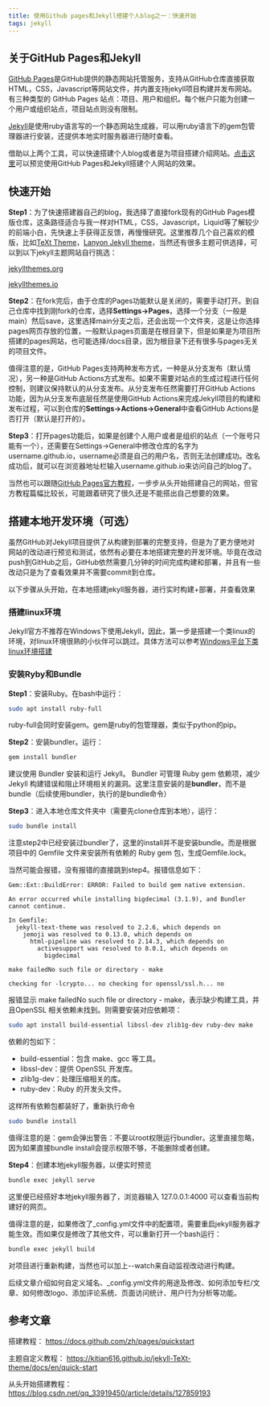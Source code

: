 ```yaml
---
title: 使用Github pages和Jekyll搭建个人blog之一：快速开始
tags: jekyll
---
```



## 关于GitHub Pages和Jekyll
[GitHub Pages](https://docs.github.com/zh/pages/getting-started-with-github-pages/about-github-pages)是GitHub提供的静态网站托管服务，支持从GitHub仓库直接获取HTML，CSS，Javascript等网站文件，并内置支持jekyll项目构建并发布网站。有三种类型的 GitHub Pages 站点：项目、用户和组织。每个帐户只能为创建一个用户或组织站点，项目站点则没有限制。

[Jekyll](https://docs.github.com/zh/pages/setting-up-a-github-pages-site-with-jekyll/about-github-pages-and-jekyll)是使用ruby语言写的一个静态网站生成器，可以用ruby语言下的gem包管理器进行安装，还提供本地实时服务器进行随时查看。

借助以上两个工具，可以快速搭建个人blog或者是为项目搭建介绍网站。[点击这里](noonafter.cn)可以预览使用GitHub Pages和Jekyll搭建个人网站的效果。

## 快速开始

**Step1**：为了快速搭建器自己的blog，我选择了直接fork现有的GitHub Pages模版仓库，这条路径适合与我一样对HTML，CSS，Javascript，Liquid等了解较少的前端小白，先快速上手获得正反馈，再慢慢研究。这里推荐几个自己喜欢的模版，比如[TeXt Theme](https://github.com/kitian616/jekyll-TeXt-theme)，[Lanyon Jekyll theme](https://jekyllthemes.io/theme/lanyon)，当然还有很多主题可供选择，可以到以下jekyll主题网站自行挑选：

[jekyllthemes.org](http://jekyllthemes.org/)

[jekyllthemes.io](https://jekyllthemes.io/free)

**Step2**：在fork完后，由于仓库的Pages功能默认是关闭的，需要手动打开。到自己仓库中找到刚fork的仓库，选择**Settings->Pages**，选择一个分支（一般是main）然后save，这里选择main分支之后，还会出现一个文件夹，这是让你选择pages网页存放的位置，一般默认pages页面是在根目录下，但是如果是为项目所搭建的pages网站，也可能选择/docs目录，因为根目录下还有很多与pages无关的项目文件。

值得注意的是，GitHub Pages支持两种发布方式，一种是从分支发布（默认情况），另一种是GitHub Actions方式发布。如果不需要对站点的生成过程进行任何控制，则建议保持默认的从分支发布。从分支发布任然需要打开GitHub Actions功能，因为从分支发布底层任然是使用GitHub Actions来完成Jekyll项目的构建和发布过程，可以到仓库的**Settings->Actions->General**中查看GitHub Actions是否打开（默认是打开的）。

**Step3**：打开pages功能后，如果是创建个人用户或者是组织的站点（一个账号只能有一个），还需要在Settings->General中修改仓库的名字为username.github.io，username必须是自己的用户名，否则无法创建成功。改名成功后，就可以在浏览器地址栏输入username.github.io来访问自己的blog了。



当然也可以跟随[GitHub Pages官方教程](https://docs.github.com/zh/pages/quickstart)，一步步从头开始搭建自己的网站，但官方教程篇幅比较长，可能跟着研究了很久还是不能搭出自己想要的效果。


## 搭建本地开发环境（可选）
虽然GitHub对Jekyll项目提供了从构建到部署的完整支持，但是为了更方便地对网站的改动进行预览和测试，依然有必要在本地搭建完整的开发环境。毕竟在改动push到GitHub之后，GitHub依然需要几分钟的时间完成构建和部署，并且有一些改动只是为了查看效果并不需要commit到仓库。

以下步骤从头开始，在本地搭建jekyll服务器，进行实时构建+部署，并查看效果

### 搭建linux环境
Jekyll官方不推荐在Windows下使用Jekyll，因此，第一步是搭建一个类linux的环境，对linux环境很熟的小伙伴可以跳过。具体方法可以参考[Windows平台下类linux环境搭建](https://noonafter.cn/2024/12/31/linux-environment.html)

### 安装Ryby和Bundle
**Step1**：安装Ruby。在bash中运行：
```bash
sudo apt install ruby-full
```
ruby-full会同时安装gem。gem是ruby的包管理器，类似于python的pip。


**Step2**：安装bundler。运行：
```bash
gem install bundler
```
建议使用 Bundler 安装和运行 Jekyll。 Bundler 可管理 Ruby gem 依赖项，减少 Jekyll 构建错误和阻止环境相关的漏洞。这里注意安装的是**bundler**，而不是bundle（后续使用bundler，执行的是bundle命令）

**Step3**：进入本地仓库文件夹中（需要先clone仓库到本地），运行：
```bash
sudo bundle install
```
注意step2中已经安装过bundler了，这里的install并不是安装bundle。而是根据项目中的 Gemfile 文件来安装所有依赖的 Ruby gem 包，生成Gemfile.lock。

当然可能会报错，没有报错的直接跳到step4。报错信息如下：
```
Gem::Ext::BuildError: ERROR: Failed to build gem native extension.

An error occurred while installing bigdecimal (3.1.9), and Bundler cannot continue.

In Gemfile:
  jekyll-text-theme was resolved to 2.2.6, which depends on
    jemoji was resolved to 0.13.0, which depends on
      html-pipeline was resolved to 2.14.3, which depends on
        activesupport was resolved to 8.0.1, which depends on
          bigdecimal

make failedNo such file or directory - make

checking for -lcrypto... no checking for openssl/ssl.h... no
 ```

报错显示 make failedNo such file or directory - make，表示缺少构建工具，并且OpenSSL 相关依赖未找到。则需要安装对应依赖项：
```bash
sudo apt install build-essential libssl-dev zlib1g-dev ruby-dev make
```

依赖的包如下：
- build-essential：包含 make、gcc 等工具。
- libssl-dev：提供 OpenSSL 开发库。
- zlib1g-dev：处理压缩相关的库。
- ruby-dev：Ruby 的开发头文件。

这样所有依赖包都装好了，重新执行命令
```bash
sudo bundle install
```
值得注意的是：gem会弹出警告：不要以root权限运行bundler。这里直接忽略，因为如果直接bundle install会提示权限不够，不能删除或者创建。

**Step4**：创建本地jekyll服务器，以便实时预览
```bash
bundle exec jekyll serve
```
这里便已经搭好本地jekyll服务器了，浏览器输入 127.0.0.1:4000 可以查看当前构建好的网页。

值得注意的是，如果修改了_config.yml文件中的配置项，需要重启jekyll服务器才能生效。而如果仅是修改了其他文件，可以重新打开一个bash运行：
```bash
bundle exec jekyll build
```
对项目进行重新构建，当然也可以加上--watch来自动监视改动进行构建。

后续文章介绍如何自定义域名、_config.yml文件的用途及修改、如何添加专栏/文章、如何修改logo、添加评论系统、页面访问统计、用户行为分析等功能。


## 参考文章
搭建教程：
https://docs.github.com/zh/pages/quickstart

主题自定义教程：
https://kitian616.github.io/jekyll-TeXt-theme/docs/en/quick-start

从头开始搭建教程：
https://blog.csdn.net/qq_33919450/article/details/127859193
